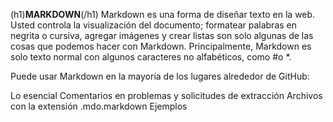 (h1)**MARKDOWN**(/h1)
Markdown es una forma de diseñar texto en la web. Usted controla la visualización del documento; formatear palabras en negrita o cursiva, agregar imágenes y crear listas son solo algunas de las cosas que podemos hacer con Markdown. Principalmente, Markdown es solo texto normal con algunos caracteres no alfabéticos, como #o *.

Puede usar Markdown en la mayoría de los lugares alrededor de GitHub:

Lo esencial
Comentarios en problemas y solicitudes de extracción
Archivos con la extensión .mdo.markdown
Ejemplos
